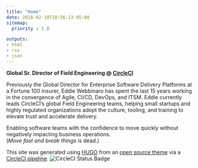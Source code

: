 ```yaml
---
title: "Home"
date: 2018-02-10T18:56:13-05:00
sitemap:
  priority : 1.0

outputs:
- html
- rss
- json
---
```

**Global Sr. Director of Field Engineering @ [CircleCI](https://circleci.com)**

Previously the Global Director for Enterprise Software Delivery Platforms at a Fortune 100 insurer, Eddie Webbinaro has spent the last 15 years working in the convergence of Agile, CI/CD, DevOps, and ITSM. Eddie currently leads CircleCI’s global Field Engineering teams, helping small startups and highly regulated organizations adopt the culture, tooling, and training to elevate trust and accelerate delivery. 

Enabling software teams with the confidence to move quickly without negatively impacting business operations.  
(_Move fast and break things_ is dead.)


This site was generated using [HUGO](https://gohugo.io/) from an [open source theme](https://github.com/eddiewebb/hugo-resume) via a [CircleCI pipeline](https://circleci.com/gh/eddiewebb/json-resume).
![CircleCI Status Badge](https://circleci.com/gh/eddiewebb/json-resume.svg?style=svg)
